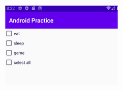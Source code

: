 <p align="center">
<img src="https://github.com/Jianmin0105/images/blob/master/checkbox-demo.gif" weight="50%" height="50%" />
</p>
